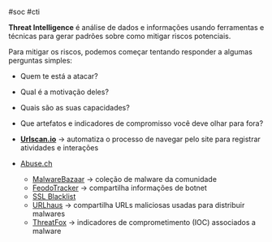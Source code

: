 #soc #cti

**Threat Intelligence** é análise de dados e informações usando ferramentas e técnicas para gerar padrões sobre como mitigar riscos potenciais.

Para mitigar os riscos, podemos começar tentando responder a algumas perguntas simples:
- Quem te está a atacar?
- Qual é a motivação deles?
- Quais são as suas capacidades?
- Que artefatos e indicadores de compromisso você deve olhar para fora?


- **[Urlscan.io](https://urlscan.io/)** -> automatiza o processo de navegar pelo site para registrar atividades e interações
- [Abuse.ch](https://abuse.ch/)
	- [MalwareBazaar](https://bazaar.abuse.ch/) -> coleção de malware da comunidade
	- [FeodoTracker](https://feodotracker.abuse.ch/) -> compartilha informações de botnet
	- [SSL Blacklist](https://sslbl.abuse.ch/)
	- [URLhaus](https://urlhaus.abuse.ch/) -> compartilha URLs maliciosas usadas para distribuir malwares
	- [ThreatFox](https://threatfox.abuse.ch/) -> indicadores de comprometimento (IOC) associados a malware

